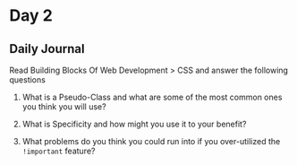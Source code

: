 # Day 2

## Daily Journal
Read Building Blocks Of Web Development > CSS and answer the following questions
1. What is a Pseudo-Class and what are some of the most common ones you think you will use?

2. What is Specificity and how might you use it to your benefit?

3. What problems do you think you could run into if you over-utilized the `!important` feature?